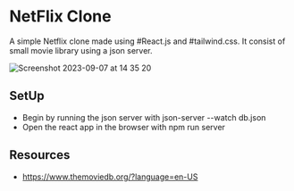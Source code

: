 # NetFlix Clone 

A simple Netflix clone made using #React.js and #tailwind.css. It consist of small movie library using a json server. 

![Screenshot 2023-09-07 at 14 35 20](https://github.com/Wuhoos/Netflix-Clone-101/assets/135660675/fe417d20-a023-442d-a118-43d9bae5b5c8)


## SetUp 

- Begin by running the json server with json-server --watch db.json
- Open the react app in the browser with npm run server

## Resources
- https://www.themoviedb.org/?language=en-US

